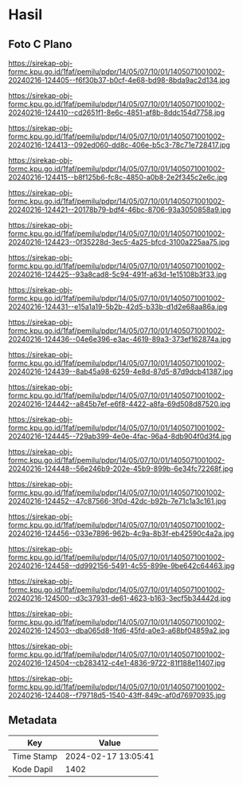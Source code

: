 # Hasil

## Foto C Plano

https://sirekap-obj-formc.kpu.go.id/1faf/pemilu/pdpr/14/05/07/10/01/1405071001002-20240216-124405--f6f30b37-b0cf-4e68-bd98-8bda9ac2d134.jpg

https://sirekap-obj-formc.kpu.go.id/1faf/pemilu/pdpr/14/05/07/10/01/1405071001002-20240216-124410--cd2651f1-8e6c-4851-af8b-8ddc154d7758.jpg

https://sirekap-obj-formc.kpu.go.id/1faf/pemilu/pdpr/14/05/07/10/01/1405071001002-20240216-124413--092ed060-dd8c-406e-b5c3-78c71e728417.jpg

https://sirekap-obj-formc.kpu.go.id/1faf/pemilu/pdpr/14/05/07/10/01/1405071001002-20240216-124415--b8f125b6-fc8c-4850-a0b8-2e2f345c2e6c.jpg

https://sirekap-obj-formc.kpu.go.id/1faf/pemilu/pdpr/14/05/07/10/01/1405071001002-20240216-124421--20178b79-bdf4-46bc-8706-93a3050858a9.jpg

https://sirekap-obj-formc.kpu.go.id/1faf/pemilu/pdpr/14/05/07/10/01/1405071001002-20240216-124423--0f35228d-3ec5-4a25-bfcd-3100a225aa75.jpg

https://sirekap-obj-formc.kpu.go.id/1faf/pemilu/pdpr/14/05/07/10/01/1405071001002-20240216-124425--93a8cad8-5c94-491f-a63d-1e15108b3f33.jpg

https://sirekap-obj-formc.kpu.go.id/1faf/pemilu/pdpr/14/05/07/10/01/1405071001002-20240216-124431--e15a1a19-5b2b-42d5-b33b-d1d2e68aa86a.jpg

https://sirekap-obj-formc.kpu.go.id/1faf/pemilu/pdpr/14/05/07/10/01/1405071001002-20240216-124436--04e6e396-e3ac-4619-89a3-373ef162874a.jpg

https://sirekap-obj-formc.kpu.go.id/1faf/pemilu/pdpr/14/05/07/10/01/1405071001002-20240216-124439--8ab45a98-6259-4e8d-87d5-87d9dcb41387.jpg

https://sirekap-obj-formc.kpu.go.id/1faf/pemilu/pdpr/14/05/07/10/01/1405071001002-20240216-124442--a845b7ef-e6f8-4422-a8fa-69d508d87520.jpg

https://sirekap-obj-formc.kpu.go.id/1faf/pemilu/pdpr/14/05/07/10/01/1405071001002-20240216-124445--729ab399-4e0e-4fac-96a4-8db904f0d3f4.jpg

https://sirekap-obj-formc.kpu.go.id/1faf/pemilu/pdpr/14/05/07/10/01/1405071001002-20240216-124448--56e246b9-202e-45b9-899b-6e34fc72268f.jpg

https://sirekap-obj-formc.kpu.go.id/1faf/pemilu/pdpr/14/05/07/10/01/1405071001002-20240216-124452--47c87566-3f0d-42dc-b92b-7e71c1a3c161.jpg

https://sirekap-obj-formc.kpu.go.id/1faf/pemilu/pdpr/14/05/07/10/01/1405071001002-20240216-124456--033e7896-962b-4c9a-8b3f-eb42590c4a2a.jpg

https://sirekap-obj-formc.kpu.go.id/1faf/pemilu/pdpr/14/05/07/10/01/1405071001002-20240216-124458--dd992156-5491-4c55-899e-9be642c64463.jpg

https://sirekap-obj-formc.kpu.go.id/1faf/pemilu/pdpr/14/05/07/10/01/1405071001002-20240216-124500--d3c37931-de61-4623-b163-3ecf5b34442d.jpg

https://sirekap-obj-formc.kpu.go.id/1faf/pemilu/pdpr/14/05/07/10/01/1405071001002-20240216-124503--dba065d8-1fd6-45fd-a0e3-a68bf04859a2.jpg

https://sirekap-obj-formc.kpu.go.id/1faf/pemilu/pdpr/14/05/07/10/01/1405071001002-20240216-124504--cb283412-c4e1-4836-9722-81f188e11407.jpg

https://sirekap-obj-formc.kpu.go.id/1faf/pemilu/pdpr/14/05/07/10/01/1405071001002-20240216-124408--f79718d5-1540-43ff-849c-af0d76970935.jpg


## Metadata

| Key        | Value               |
| ---------- | ------------------- |
| Time Stamp | 2024-02-17 13:05:41 |
| Kode Dapil | 1402                |



